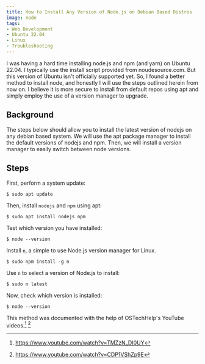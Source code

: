 ```yaml
---
title: How to Install Any Version of Node.js on Debian Based Distros
image: node
tags:
- Web Development
- Ubuntu 22.04
- Linux
- Troubleshooting
---
```

I was having a hard time installing node.js and npm (and yarn) on Ubuntu 22.04.  I typically use the install script provided from noudesource.com.  But this version of Ubuntu isn't officially supported yet.  So, I found a better method to install node, and honestly I will use the steps outlined herein from now on.  I believe it is more secure to install from default repos using apt and simply employ the use of a version manager to upgrade.

## Background

The steps below should allow you to install the latest version of nodejs on any debian based system. We will use the apt package manager to install the default versions of nodejs and npm. Then, we will install a version manager to easily switch between node versions. 

## Steps 

First, perform a system update:

`$ sudo apt update`

Then, install `nodejs` and `npm` using apt:

`$ sudo apt install nodejs npm`

Test which version you have installed:

`$ node --version`

Install `n`, a simple to use Node.js version manager for Linux.

`$ sudo npm install -g n`

Use `n` to select a version of Node.js to install:

`$ sudo n latest`

Now, check which version is installed:

`$ node --version`

This method was documented with the help of OSTechHelp's YouTube videos.[^1] [^2]

[^1]: https://www.youtube.com/watch?v=TMZzN_DI0UY
[^2]: https://www.youtube.com/watch?v=CDP1VShZp9E
